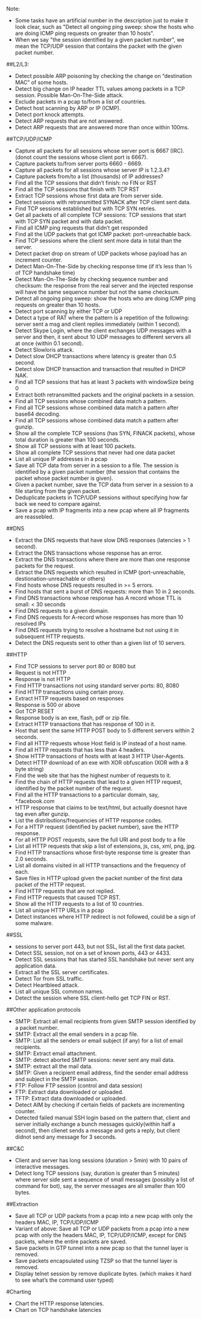 Note:  
* Some tasks have an artificial number in the description just to make it look clear, such as "Detect all ongoing ping sweep: show the hosts who are doing ICMP ping requests on greater than 10 hosts". 
* When we say "the session identified by a given packet number", we mean the TCP/UDP session that contains the packet with the given packet number.


##L2/L3:
* Detect possible ARP poisoning by checking the change on “destination MAC” of some hosts.
* Detect big change on IP header TTL values among packets in a TCP session. Possible Man-On-The-Side attack.
* Exclude packets in a pcap to/from a list of countries.
* Detect host scanning by ARP or IP (ICMP).
* Detect port knock attempts.
* Detect ARP requests that are not answered.
* Detect ARP requests that are answered more than once within 100ms.

##TCP/UDP/ICMP
* Capture all packets for all sessions whose server port is 6667 (IRC).  (donot count the sessions whose client port is 6667). 
* Capture packets to/from server ports 6660 - 6669.
* Capture all packets for all sessions whose server IP is 1.2.3.4? 
* Capture packets from/to a list (thousands) of IP addresses?
* Find all the TCP sessions that didn’t finish: no FIN or RST
* Find all the TCP sessions that finish with TCP RST
* Extract TCP sessions whose first data are from server side.
* Detect sessions with retransmitted SYNACK after TCP client sent data.
* Find TCP sessions established but with TCP SYN retries.
* Get all packets of all complete TCP sessions:  TCP sessions that start with TCP SYN packet and with data packet. 
* Find all ICMP ping requests that didn’t get responded
* Find all the UDP packets that got ICMP packet: port-unreachable back.
* Find TCP sessions where the client sent more data in total than the server.
* Detect packet drop on stream of UDP packets whose payload has an increment counter.
* Detect Man-On-The-Side by checking response time (if it’s less than ½ of TCP handshake time)
* Detect Man-On-The-Side by checking sequence number and checksum: the response from the real server and the injected response will have the same sequence number but not the same checksum.
* Detect all ongoing ping sweep: show the hosts who are doing ICMP ping requests on greater than 10 hosts.
* Detect port scanning by either TCP or UDP
* Detect a type of RAT where the pattern is a repetition of the following:  server sent a msg and client replies immediately (within 1 second).
* Detect Skype Login, where the client exchanges UDP messages with a server and then, it sent about 10 UDP messages to different servers all at once (within 0.1 second).
* Detect Slowloris attack.
* Detect slow DHCP transactions where latency is greater than 0.5 second.
* Detect slow DHCP transaction and transaction that resulted in DHCP NAK. 
* Find all TCP sessions that has at least 3 packets with windowSize being 0
* Extract both retransmitted packets and the original packets in a session.
* Find all TCP sessions whose combined data match a pattern.
* Find all TCP sessions whose combined data match a pattern after base64 decoding.
* Find all TCP sessions whose combined data match a pattern after gunzip.
* Show all the complete TCP sessions (has SYN, FINACK packets), whose total duration is greater than 100 seconds.
* Show all TCP sessions with at least 100 packets.
* Show all complete TCP sessions that never had one data packet
* List all unique IP addresses in a pcap
* Save all TCP data from server in a session to a file. The session is identified by a given packet number (the session that contains the packet whose packet number is given).
* Given a packet number, save the TCP data from server in a session to a file starting from the given packet.
* Deduplicate packets in TCP/UDP sessions without specifying how far back we need to compare against.
* Save a pcap with  IP fragments into a new pcap where all IP fragments are reassebled.

##DNS
* Extract the DNS requests that have slow DNS responses (latencies > 1 second).
* Extract the DNS transactions whose response has an error.
* Extract the DNS transactions where there are more than one response packets for the request.
* Extract the DNS requests which resulted in ICMP (port-unreachable, destionation-unreachable or others)
* Find hosts whose DNS requests resulted in >= 5 errors.
* Find hosts that sent a burst of DNS requests:  more than 10 in 2 seconds.
* Find DNS transactions whose response has A record whose TTL is small: < 30 seconds
* Find DNS requests to a given domain. 
* Find DNS requests for A-record whose responses has more than 10 resolved IPs
* Find DNS requests trying to resolve a hostname but not using it in subsequent HTTP requests.
* Detect the DNS requests sent to other than a given list of 10 servers.

##HTTP
* Find TCP sessions to server port 80 or 8080 but 
 * Request is not HTTP
 * Response is not HTTP
* Find HTTP transactions not using standard server ports: 80, 8080
* Find HTTP transactions using certain proxy.
* Extract HTTP requests based on responses
 * Response is 500 or above
 * Got TCP RESET
 * Response body is an exe, flash, pdf or zip file.
* Extract HTTP transactions that has response of 100 in it.
* Host that sent the same HTTP POST body to 5 different servers within 2 seconds.
* Find all HTTP requests whose Host field is IP instead of a host name.
* Find all HTTP requests that has less than 4 headers.
* Show HTTP transactions of hosts with at least 3 HTTP User-Agents.
* Detect HTTP download of an exe with XOR obfuscation (XOR with a 8 byte string)
* Find the web site that has the highest number of requests to it.
* Find the chain of HTTP requests that lead to a given HTTP request, identified by the packet number of the request.
* Find all the HTTP transactions to a particular domain, say,  *.facebook.com
* HTTP response that claims to be text/html, but actually doesnot have <html> tag even after gunzip.
* List the distributions/frequencies of HTTP response codes.
* For a HTTP request (identified by packet number), save the HTTP response.
* For all HTTP POST requests, save the full URI and post body to a file
* List all HTTP requests that skip a list of extensions, js, css, xml, png, jpg.
* Find HTTP transactions whose first-byte response time is greater than 2.0 seconds.
* List all domains visited in all HTTP transactions and the frequency of each.
* Save files in HTTP upload given the packet number of the first data packet of the HTTP request.
* Find HTTP requests that are not replied.
* Find HTTP requests that caused TCP RST.
* Show all the HTTP requests to a list of 10 countries.
* List all unique HTTP URLs in a pcap
* Detect instances where HTTP redirect is not followed, could be a sign of some malware. 

##SSL
* sessions to server port 443, but not SSL, list all the first data packet.
* Detect SSL session, not on a set of known ports, 443 or 4433.
* Detect SSL sessions that has started SSL handshake but never sent any application data.
* Extract all the SSL server certificates.
* Detect Tor from SSL traffic.
* Detect Heartbleed attack.
* List all unique SSL common names.
* Detect the session where SSL client-hello get TCP FIN or RST.

##Other application protocols
* SMTP:  Extract all email recipients from given SMTP session identified by a packet number.
* SMTP:  Extract all the email senders in a pcap file.
* SMTP:  List all the senders or email subject (if any) for a list of email recipients.
* SMTP:  Extract email attachment.
* SMTP: detect aborted SMTP sessions: never sent any mail data.
* SMTP: extract all the mail data. 
* SMTP: Given a recipient email address, find the sender email address and subject in the SMTP session.
* FTP:  Follow FTP session (control and data session)
* FTP:  Extract data downloaded or uploaded.
* TFTP:  Extract data downloaded or uploaded.
* Detect AIM by checking if certain fields of packets are incrementing counter.
* Detected failed manual SSH login based on the pattern that, client and server initially exchange a bunch messages quickly(within half a second), then clienet sends a message and gets a reply, but client didnot send any message for 3 seconds.

##C&C
* Client and server has long sessions (duration > 5min) with 10 pairs of interactive messages. 
* Detect long TCP sessions (say, duration is greater than 5 minutes) where server side sent a sequence of small messages (possibly a list of command for bot), say, the server messages are all smaller than 100 bytes.


##Extraction
* Save all TCP or UDP packets from a pcap into a new pcap with only the headers MAC, IP, TCP/UDP/ICMP
* Variant of above:  Save all TCP or UDP packets from a pcap into a new pcap with only the headers MAC, IP, TCP/UDP/ICMP, except for DNS packets, where the entire packets are saved.
* Save packets in GTP tunnel into a new pcap so that the tunnel layer is removed.
* Save packets encapsulated using TZSP so that the tunnel layer is removed.
* Display telnet session by remove duplicate bytes. (which makes it hard to see what’s the command user typed)

#Charting
* Chart the HTTP response latencies.
* Chart on TCP handshake latencies

